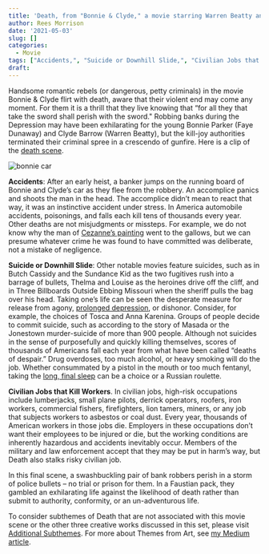 ```yaml
---
title: 'Death, from "Bonnie & Clyde," a movie starring Warren Beatty and Faye Dunaway '
author: Rees Morrison
date: '2021-05-03'
slug: []
categories:
  - Movie
tags: ["Accidents,", "Suicide or Downhill Slide,", "Civilian Jobs that Kill Workers", ]
draft: 
---
```


Handsome romantic rebels (or dangerous, petty criminals) in the movie Bonnie & Clyde flirt with death, aware that their violent end may come any moment.  For them it is a thrill that they live knowing that “for all they that take the sword shall perish with the sword."  Robbing banks during the Depression may have been exhilarating for the young Bonnie Parker (Faye Dunaway) and Clyde Barrow (Warren Beatty), but the kill-joy authorities terminated their criminal spree in a crescendo of gunfire.  Here is a clip of the [death scene](https://www.youtube.com/watch?v=6OOwtI1eHTA).

<!--more-->

![bonnie car](/media/DeathBonnie.jpg)

**Accidents**:   After an early heist, a banker jumps on the running board of Bonnie and Clyde’s car as they flee from the robbery.  An accomplice panics and shoots the man in the head.  The accomplice didn’t mean to react that way, it was an instinctive accident under stress.  In America automobile accidents, poisonings, and falls each kill tens of thousands every year.  Other deaths are not misjudgments or missteps.  For example, we do not know why the man of [Cezanne’s painting](https://themesfromart.com/post/2021-05-03-death-from-house-of-the-hanged-man-a-painting-by-paul-cezanne/deathhanged/) went to the gallows, but we can presume whatever crime he was found to have committed was deliberate, not a mistake of negligence.  

**Suicide or Downhill Slide**:   Other notable movies feature suicides, such as in Butch Cassidy and the Sundance Kid as the two fugitives rush into a barrage of bullets, Thelma and Louise as the heroines drive off the cliff, and in Three Billboards Outside Ebbing Missouri when the sheriff pulls the bag over his head.  Taking one’s life can be seen the desperate measure for release from agony, [prolonged depression](https://themesfromart.com/post/2021-05-03-death-from-honey-sung-by-bobby-goldsboro/deathhoney/), or dishonor.  Consider, for example, the choices of Tosca and Anna Karenina.  Groups of people decide to commit suicide, such as according to the story of Masada or the Jonestown murder-suicide of more than 900 people.  Although not suicides in the sense of purposefully and quickly killing themselves, scores of thousands of Americans fall each year from what have been called “deaths of despair.”   Drug overdoses, too much alcohol, or heavy smoking will do the job.  Whether consummated by a pistol in the mouth or too much fentanyl, taking the [long, final sleep](https://themesfromart.com/post/2021-05-03-death-from-death-be-not-proud-a-poem-by-john-donne/deathdonne/) can be a choice or a Russian roulette.

**Civilian Jobs that Kill Workers**.  In civilian jobs, high-risk occupations include lumberjacks, small plane pilots, derrick operators, roofers, iron workers, commercial fishers, firefighters, lion tamers, miners, or any job that subjects workers to asbestos or coal dust.  Every year, thousands of American workers in those jobs die.  Employers in these occupations don’t want their employees to be injured or die, but the working conditions are inherently hazardous and accidents inevitably occur.  Members of the military and law enforcement accept that they may be put in harm’s way, but Death also stalks risky civilian job.

In this final scene, a swashbuckling pair of bank robbers perish in a storm of police bullets – no trial or prison for them.  In a Faustian pack, they gambled an exhilarating life against the likelihood of death rather than submit to authority, conformity, or an un-adventurous life.

To consider subthemes of Death that are not associated with this movie scene or the other three creative works discussed in this set, please visit [Additional Subthemes](https://themesfromart.com/post/2021-05-03-death-additional/deathaddl/).  For more about  Themes from Art, see [my Medium article](Medium).


